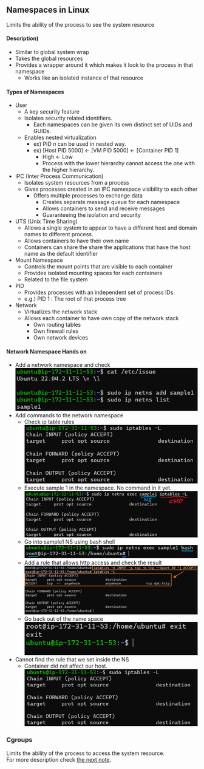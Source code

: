 ## Namespaces in Linux
Limits the ability of the process to see the system resource
#### Description)
  * Similar to global system wrap
  * Takes the global resources
  * Provides a wrapper around it which makes it look to the process in that namespace
    * Works like an isolated instance of that resource

#### Types of Namespaces
* User
  * A key security feature
  * Isolates security related identifiers.
    * Each namespaces can be given its own distinct set of UIDs and GUIDs.
  * Enables nested virtualization
    * ex) PID $n$ can be used in nested way.
    * ex) [Host PID 5000] <- [VM PID 5000] <- [Container PID 1]
      * High <- Low
      * Process with the lower hierarchy cannot access the one with the higher hierarchy.
* IPC (Inter Process Communication)
  * Isolates system resources from a process
  * Gives processes created in an IPC namespace visibility to each other 
    * Offers multiple processes to exchange data
      * Creates separate message queue for each namespace
      * Allows containers to send and receive messages
      * Guaranteeing the isolation and security
* UTS (Unix Time Sharing)
  * Allows a single system to appear to have a different host and domain names to different process.
  * Allows containers to have their own name
  * Containers can share the share the applications that have the host name as the default identifier
* Mount Namespace
  * Controls the mount points that are visible to each container
  * Provides isolated mounting spaces for each containers
  * Related to the file system
* PID
  * Provides processes with an independent set of process IDs.
  * e.g.) PID 1 : The root of that process tree
* Network
  * Virtualizes the network stack
  * Allows each container to have own copy of the network stack
    * Own routing tables
    * Own firewall rules
    * Own network devices
#### Network Namespace Hands on
* Add a network namespace and check   
  ![](../images/020201.png)
* Add commands to the network namespace   
  * Check ip table rules
    ![](../images/020202.png)
  * Execute sample 1 in the namespace. No command in it yet.
    ![](../images/020203.png)
  * Go into sample1 NS using bash shell
    ![](../images/020204.png)
  * Add a rule that allows http access and check the result
    ![](../images/020205.png)
  * Go back out of the name space
    ![](../images/020206.png)
* Cannot find the rule that we set inside the NS
  * Container did not affect our host.
    ![](../images/020207.png)



### Cgroups
Limits the ability of the process to access the system resource.   
For more description check [the next note](./2_3_cgroups.md).



